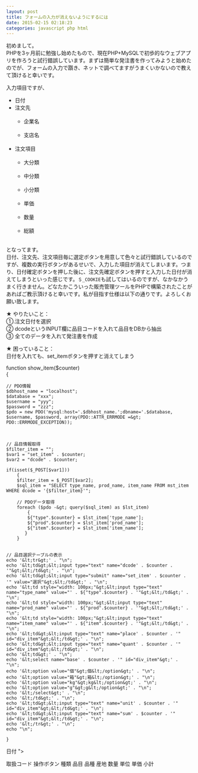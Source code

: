 ```yaml
---
layout: post
title: フォームの入力が消えないようにするには
date: 2015-02-15 02:18:23
categories: javascript php html
---
```

<p>初めまして。<br>
PHPを3ヶ月前に勉強し始めたもので、現在PHP+MySQLで初歩的なウェブアプリを作ろうと試行錯誤しています。まずは簡単な発注書を作ってみようと始めたのでが、フォームの入力で躓き、ネットで調べてますがうまくいかないので教えて頂けると幸いです。</p>

<p>入力項目ですが、</p>

<ul>
<li>日付</li>
<li>注文先<br>
<ul><br>
<li>企業名</li><br>
<li>支店名</li><br>
</ul></li>
<li>注文項目<br>
<ul><br>
<li>大分類</li><br>
<li>中分類</li><br>
<li>小分類</li><br>
<li>単価</li><br>
<li>数量</li><br>
<li>総額</li><br>
</ul></li>
</ul>

<p>となってます。<br>
日付、注文先、注文項目毎に選定ボタンを用意して色々と試行錯誤しているのですが、複数の実行ボタンがあるせいで、入力した項目が消えてしまいます。つまり、日付確定ボタンを押した後に、注文先確定ボタンを押すと入力した日付が消えてしまうといった感じです。<code>＄_COOKIE</code>も試してはいるのですが、なかなかうまく行きません。どなたかこういった販売管理ツールをPHPで構築されたことがあればご教示頂けると幸いです。私が目指す仕様は以下の通りです。よろしくお願い致します。</p>

<p>★ やりたいこと：<br>
①.注文日付を選択<br>
② dcodeというINPUT欄に品目コードを入れて品目をDBから抽出<br>
③ 全てのデータを入れて発注書を作成</p>

<p>★ 困っていること：<br>
日付を入れても、set_itemボタンを押すと消えてしまう</p>

<p>function show_item($counter)<br>
    {</p>

```
// PDO情報
$dbhost_name = "localhost";  
$database = "xxx";      
$username = "yyy";           
$password = "zzz"; 
$pdo = new PDO('mysql:host='.$dbhost_name.';dbname='.$database, $username, $password, array(PDO::ATTR_ERRMODE =&gt; PDO::ERRMODE_EXCEPTION));



// 品目情報取得
$filter_item = "";
$var1 = "set_item" . $counter;
$var2 = "dcode" . $counter;

if(isset($_POST[$var1]))
    {
    $filter_item = $_POST[$var2];
    $sql_item = "SELECT type_name, prod_name, item_name FROM mst_item WHERE dcode = '{$filter_item}'";

    // PDOデータ取得
    foreach ($pdo -&gt; query($sql_item) as $lst_item) 
        {
        ${"type".$counter} = $lst_item['type_name'];
        ${"prod".$counter} = $lst_item['prod_name'];
        ${"item".$counter} = $lst_item['item_name'];
       }
    }


// 品目選択テーブルの表示
echo '&lt;tr&gt;' . "\n";
echo '&lt;td&gt;&lt;input type="text" name="dcode' . $counter . '"&gt;&lt;/td&gt;' . "\n";
echo '&lt;td&gt;&lt;input type="submit" name="set_item' . $counter . '" value="選択"&gt;&lt;/td&gt;' . "\n";
echo '&lt;td style="width: 100px;"&gt;&lt;input type="text" name="type_name" value="' . ${"type".$counter} . '"&gt;&lt;/td&gt;' . "\n";
echo '&lt;td style="width: 100px;"&gt;&lt;input type="text" name="prod_name" value="' . ${"prod".$counter} . '"&gt;&lt;/td&gt;' . "\n";
echo '&lt;td style="width: 100px;"&gt;&lt;input type="text" name="item_name" value="' . ${"item".$counter} . '"&gt;&lt;/td&gt;' . "\n";
echo '&lt;td&gt;&lt;input type="text" name="place' . $counter . '" id="div_item"&gt;&lt;/td&gt;' . "\n";
echo '&lt;td&gt;&lt;input type="text" name="quant' . $counter . '" id="div_item"&gt;&lt;/td&gt;' . "\n";
echo '&lt;td&gt;' . "\n";
echo '&lt;select name="base' . $counter . '" id="div_item"&gt;' . "\n";
echo '&lt;option value="個"&gt;個&lt;/option&gt;' . "\n";
echo '&lt;option value="箱"&gt;箱&lt;/option&gt;' . "\n";
echo '&lt;option value="kg"&gt;kg&lt;/option&gt;' . "\n";
echo '&lt;option value="g"&gt;g&lt;/option&gt;' . "\n";
echo '&lt;/select&gt;' . "\n";
echo '&lt;/td&gt;' . "\n";
echo '&lt;td&gt;&lt;input type="text" name="unit' . $counter . '" id="div_item"&gt;&lt;/td&gt;' . "\n";
echo '&lt;td&gt;&lt;input type="text" name="sum' . $counter . '" id="div_item"&gt;&lt;/td&gt;' . "\n";
echo '&lt;/tr&gt;' . "\n";
echo "\n";

}
```






日付
">




取扱コード
操作ボタン
種類
品目
品種
産地
数量
単位
単価
小計










